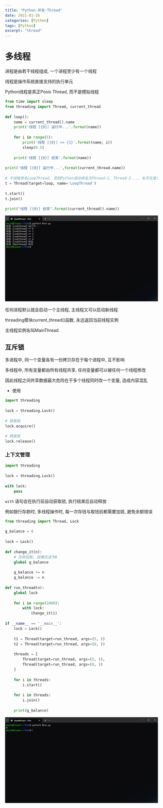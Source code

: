 ```yaml
---
title: "Python-并发-Thread"
date: 2021-01-26
categories: [Python]
tags: [Python]
excerpt: "thread"
---
```


# 多线程

进程是由若干线程组成, 一个进程至少有一个线程

线程是操作系统直接支持的执行单元

Python线程是真正Posix Thread, 而不是模拟线程

```py
from time import sleep
from threading import Thread, current_thread

def loop():
    name = current_thread().name
    print('线程 [{0}] 运行中...'.format(name))

    for i in range(5):
        print('线程 [{0}] >> {1}'.format(name, i))
        sleep(0.5)

    print('线程 [{0}] 结束'.format(name))

print('线程 [{0}] 运行中...',format(current_thread.name))

# 子线程命名LoopThread, 否则Python自动命名为Thread-1, Thread-2..., 名字无意义, 仅仅在打印时显示
t = Thread(target=loop, name='LoopThread')

t.start()
t.join()

print("线程 [{0}] 结束".format(current_thread().name))
```

![](/assets/SelfImgur/20241027_210757.jpg)

任何进程默认就会启动一个主线程, 主线程又可以启动新线程

threading模块current_thread()函数, 永远返回当前线程实例

主线程实例名叫MainThread

## 互斥锁

多进程中, 同一个变量各有一份拷贝存在于每个进程中, 互不影响

多线程中, 所有变量都由所有线程共享, 任何变量都可以被任何一个线程修改

因此线程之间共享数据最大危险在于多个线程同时改一个变量, 造成内容混乱

- 使用

```py
import threading

lock = threading.Lock()

# 获取锁
lock.acquire()

# 释放锁
lock.release()
```

### 上下文管理

```py
import threading

lock = threading.Lock()

with lock:
    pass
```

`with` 语句会在执行前自动获取锁, 执行结束后自动释放

例如银行存款时, 多线程操作时, 每一次存钱与取钱前都需要加锁, 避免余额错误

```py
from threading import Thread, Lock

g_balance = 0

lock = Lock()

def change_it(n):
    # 先存后取, 结果应该为0
    global g_balance

    g_balance += n
    g_balance -= n

def run_thread(n):
    global lock

    for i in range(1000):
        with lock:
            change_it(i)

if __name__ == '__main__':
    lock = Lock()

    t1 = Thread(target=run_thread, args=(5, ))
    t2 = Thread(target=run_thread, args=(8, ))

    threads = [
        Thread(target=run_thread, args=(5, )), 
        Thread(target=run_thread, args=(8, ))
    ]

    for i in threads:
        i.start()

    for i in threads:
        i.join()

    print(g_balance)
```

![](/assets/SelfImgur/20241027_210950.jpg)
